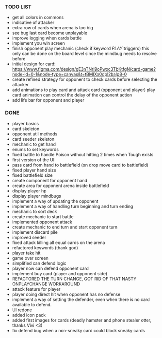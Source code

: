 ### TODO LIST
- get all colors in commons 
- indicative of attacker
- extra row of cards when arena is too big
- see bug last card become unplayable
- improve logging when cards battle
- implement you win screen
- finish opponent play mechanic (check if keyword *PLAY* triggers) this only can be done on the board level since the mindbug needs to resolve before
- initial design for card: https://www.figma.com/design/gE3nTNrI9oPwxc3TbKtfgN/card-game?node-id=0-1&node-type=canvas&t=tBMIXx0dpl2balp8-0
- create refined strategy for opponent to check cards before selecting the attacker 
- add animations to play card and attack card (opponent and player) play card animation can control the delay of the opponent action
- add life bar for opponent and player

###  DONE
- player basics
- card skeleton
- opponent util methods 
- card seeder skeleton
- mechanic to get hand
- enums to set keywords
- fixed battle to handle Poison without hitting 2 times when Tough exists
- first version of the UI
- pass card from hand to battlefield (on drop move card to battlefield) 
- fixed player hand size
- fixed battlefield size
- create component for opponent hand
- create area for opponent arena inside battlefield
- display player hp
- display player mindbugs
- implement a way of updating the opponent
- implement a way of handling turn beginning and turn ending
- mechanic to sort deck 
- create mechanic to start battle
- implemented opponent attack 
- create mechanic to end turn and start opponent turn
- implement discard pile
- improved seeder
- fixed attack killing all equal cards on the arena
- refactored keywords (thank god)
- player take hit
- game over screen
- simplified can defend logic
- player now can defend opponent card
- implement buy card (player and opponent side)
- REFACTORED THE TURN CHANGE, GOT RID OF THAT NASTY ONPLAYCHANGE WORKAROUND 
- attack feature for player
- player doing direct hit when opponent has no defense
- implement a way of setting the defender, even when there is no card available to defend.
- UI redone
- added icon pack
- added first images for cards (deadly hamster and phone stealer otter, thanks Vivi <3)
- fix defend bug when a non-sneaky card could block sneaky cards